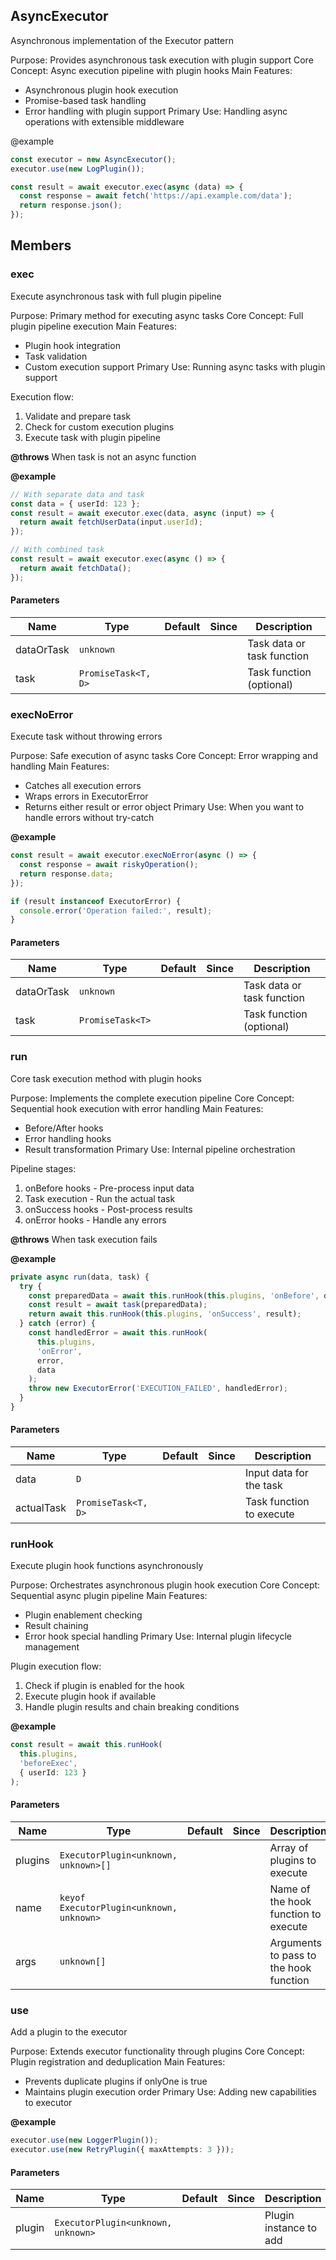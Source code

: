## AsyncExecutor

Asynchronous implementation of the Executor pattern

Purpose: Provides asynchronous task execution with plugin support
Core Concept: Async execution pipeline with plugin hooks
Main Features:
- Asynchronous plugin hook execution
- Promise-based task handling
- Error handling with plugin support
Primary Use: Handling async operations with extensible middleware

@example
```typescript
const executor = new AsyncExecutor();
executor.use(new LogPlugin());

const result = await executor.exec(async (data) => {
  const response = await fetch('https://api.example.com/data');
  return response.json();
});
```

## Members

### exec
Execute asynchronous task with full plugin pipeline

Purpose: Primary method for executing async tasks
Core Concept: Full plugin pipeline execution
Main Features:
- Plugin hook integration
- Task validation
- Custom execution support
Primary Use: Running async tasks with plugin support

Execution flow:
1. Validate and prepare task
2. Check for custom execution plugins
3. Execute task with plugin pipeline

**@throws**
When task is not an async function

**@example**
```typescript
// With separate data and task
const data = { userId: 123 };
const result = await executor.exec(data, async (input) => {
  return await fetchUserData(input.userId);
});

// With combined task
const result = await executor.exec(async () => {
  return await fetchData();
});
```


#### Parameters
| Name | Type | Default | Since | Description |
|------|------|---------|-------|------------|
|  dataOrTask  | `unknown` |  |  | Task data or task function  |
|  task  | `PromiseTask<T, D>` |  |  | Task function (optional)  |


### execNoError
Execute task without throwing errors

Purpose: Safe execution of async tasks
Core Concept: Error wrapping and handling
Main Features:
- Catches all execution errors
- Wraps errors in ExecutorError
- Returns either result or error object
Primary Use: When you want to handle errors without try-catch

**@example**
```typescript
const result = await executor.execNoError(async () => {
  const response = await riskyOperation();
  return response.data;
});

if (result instanceof ExecutorError) {
  console.error('Operation failed:', result);
}
```


#### Parameters
| Name | Type | Default | Since | Description |
|------|------|---------|-------|------------|
|  dataOrTask  | `unknown` |  |  | Task data or task function  |
|  task  | `PromiseTask<T>` |  |  | Task function (optional)  |


### run
Core task execution method with plugin hooks

Purpose: Implements the complete execution pipeline
Core Concept: Sequential hook execution with error handling
Main Features:
- Before/After hooks
- Error handling hooks
- Result transformation
Primary Use: Internal pipeline orchestration

Pipeline stages:
1. onBefore hooks - Pre-process input data
2. Task execution - Run the actual task
3. onSuccess hooks - Post-process results
4. onError hooks - Handle any errors

**@throws**
When task execution fails

**@example**
```typescript
private async run(data, task) {
  try {
    const preparedData = await this.runHook(this.plugins, 'onBefore', data);
    const result = await task(preparedData);
    return await this.runHook(this.plugins, 'onSuccess', result);
  } catch (error) {
    const handledError = await this.runHook(
      this.plugins,
      'onError',
      error,
      data
    );
    throw new ExecutorError('EXECUTION_FAILED', handledError);
  }
}
```


#### Parameters
| Name | Type | Default | Since | Description |
|------|------|---------|-------|------------|
|  data  | `D` |  |  | Input data for the task  |
|  actualTask  | `PromiseTask<T, D>` |  |  | Task function to execute  |


### runHook
Execute plugin hook functions asynchronously

Purpose: Orchestrates asynchronous plugin hook execution
Core Concept: Sequential async plugin pipeline
Main Features:
- Plugin enablement checking
- Result chaining
- Error hook special handling
Primary Use: Internal plugin lifecycle management

Plugin execution flow:
1. Check if plugin is enabled for the hook
2. Execute plugin hook if available
3. Handle plugin results and chain breaking conditions

**@example**
```typescript
const result = await this.runHook(
  this.plugins,
  'beforeExec',
  { userId: 123 }
);
```


#### Parameters
| Name | Type | Default | Since | Description |
|------|------|---------|-------|------------|
|  plugins  | `ExecutorPlugin<unknown, unknown>[]` |  |  | Array of plugins to execute  |
|  name  | `keyof ExecutorPlugin<unknown, unknown>` |  |  | Name of the hook function to execute  |
|  args  | `unknown[]` |  |  | Arguments to pass to the hook function  |


### use
Add a plugin to the executor

Purpose: Extends executor functionality through plugins
Core Concept: Plugin registration and deduplication
Main Features:
- Prevents duplicate plugins if onlyOne is true
- Maintains plugin execution order
Primary Use: Adding new capabilities to executor

**@example**
```typescript
executor.use(new LoggerPlugin());
executor.use(new RetryPlugin({ maxAttempts: 3 }));
```


#### Parameters
| Name | Type | Default | Since | Description |
|------|------|---------|-------|------------|
|  plugin  | `ExecutorPlugin<unknown, unknown>` |  |  | Plugin instance to add  |


